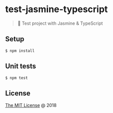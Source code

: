 # test-jasmine-typescript

> :ledger: Test project with Jasmine & TypeScript

## Setup

```
$ npm install
```

## Unit tests

```
$ npm test
```

## License

[The MIT License](http://piecioshka.mit-license.org) @ 2018
